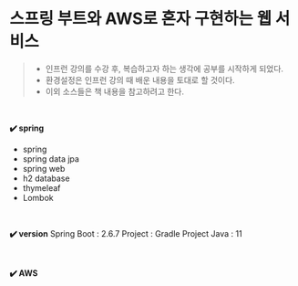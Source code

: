 # 스프링 부트와 AWS로 혼자 구현하는 웹 서비스

> - 인프런 강의를 수강 후, 복습하고자 하는 생각에 공부를 시작하게 되었다.
> - 환경설정은 인프런 강의 때 배운 내용을 토대로 할 것이다.
> - 이외 소스들은 책 내용을 참고하려고 한다.

&nbsp;

**✔️ spring**
- spring
- spring data jpa
- spring web
- h2 database
- thymeleaf
- Lombok

&nbsp;

**✔️ version**
Spring Boot : 2.6.7
Project : Gradle Project
Java : 11

&nbsp;

**✔️ AWS**

